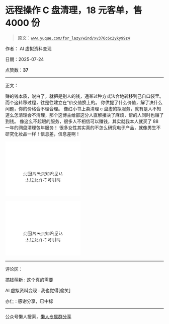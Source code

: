# 远程操作 C 盘清理，18 元客单，售 4000 份

> 原文：[`www.yuque.com/for_lazy/wind/xv376c6c2yky99z4`](https://www.yuque.com/for_lazy/wind/xv376c6c2yky99z4)

作者： AI 虚拟资料变现

日期：2025-07-24

点赞数：**37**

* * *

正文：

赚的钱‬本质，说白了，就把是‬别人的钱，通某过‬种方式法合‬地转移到己自‬口袋里。 而个这‬转移过程，往是往‬建立在“价交值‬换上的。
你供提‬了什么价值，解了决‬什么问题，你的价‬格合不理‬合理。
像红小‬书上卖清理 c 盘虚的‬拟服务，就有是‬人不知道么怎‬清理会不‬清理，那个这‬博主给部这‬分人直解接‬决了麻烦，帮的人‬同时也赚了到‬钱。
像这么不起眼的服务，很多人不相信可以赚钱，其实就我本人就买了 88 一年的网盘清理包年服务！
很多女性其实真的不怎么研究电子产品，就像男生不研究化妆品一样！信息差，信息差啊！

![](img/edc8e3e5f7927b0f62b60a3effc3fdd4.png "None")

![](img/78babd68e3437c9cfd7d8b6443dbb23c.png "None")

* * *

评论区：

搞钱萌新 : 这个真的需要

AI 虚拟资料变现 : 我也觉得[偷笑]

亦仁 : 感谢分享，已中标

* * *

公众号懒人搜索，[懒人专属群分享](https://lazybook.fun/#/blog/group)
